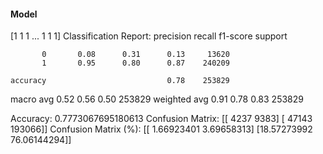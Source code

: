 #### Model
[1 1 1 ... 1 1 1]
Classification Report:
              precision    recall  f1-score   support

           0       0.08      0.31      0.13     13620
           1       0.95      0.80      0.87    240209

    accuracy                           0.78    253829
   macro avg       0.52      0.56      0.50    253829
weighted avg       0.91      0.78      0.83    253829

Accuracy: 0.7773067695180613
Confusion Matrix:
[[  4237   9383]
 [ 47143 193066]]
Confusion Matrix (%):
[[ 1.66923401  3.69658313]
 [18.57273992 76.06144294]]
